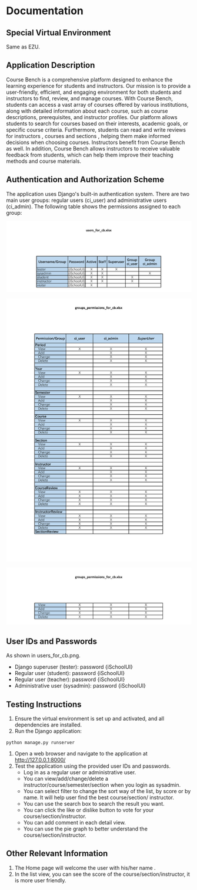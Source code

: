 # Documentation

## Special Virtual Environment

Same as EZU.

## Application Description

Course Bench is a comprehensive platform designed to enhance the learning experience for students and instructors. Our mission is to provide a user-friendly, efficient, and engaging environment for both students and instructors to find, review, and manage courses. With Course Bench, students can access a vast array of courses offered by various institutions, along with detailed information about each course, such as course descriptions, prerequisites, and instructor profiles. Our platform allows students to search for courses based on their interests, academic goals, or specific course criteria. Furthermore, students can read and write reviews for instructors , courses and sections , helping them make informed decisions when choosing courses. Instructors benefit from Course Bench as well. In addition, Course Bench allows instructors to receive valuable feedback from students, which can help them improve their teaching methods and course materials.

## Authentication and Authorization Scheme

The application uses Django's built-in authentication system. There are two main user groups: regular users (ci_user) and administrative users (ci_admin). The following table shows the permissions assigned to each group:

![users_for_cb](./document/users_for_cb.png)

![groups_permissions_for_cb_1](./document/groups_permissions_for_cb_1.png)

![groups_permissions_for_cb_2](./document/groups_permissions_for_cb_2.png)

## User IDs and Passwords

As shown in users_for_cb.png.

- Django superuser (tester): password {iSchoolUI}
- Regular user (student): password {iSchoolUI}
- Regular user (teacher): password {iSchoolUI}
- Administrative user (sysadmin): password {iSchoolUI}

## Testing Instructions

1. Ensure the virtual environment is set up and activated, and all dependencies are installed.
2. Run the Django application:

```
python manage.py runserver
```

1. Open a web browser and navigate to the application at http://127.0.0.1:8000/
2. Test the application using the provided user IDs and passwords.
   - Log in as a regular user or administrative user.
   - You can view/add/change/delete a instructor/course/semester/section when you login as sysadmin.
   - You can select filter to change the sort way of the list, by score or by name. It will help user find the best course/section/ instructor.
   - You can use the search box to search the result you want.
   - You can click the like or dislike button to vote for your course/section/instructor.
   - You can add comment in each detail view.
   - You can use the pie graph to better understand the course/section/instructor. 

## Other Relevant Information

1. The Home page will welcome the user with his/her name .
2. In the list view, you can see the score of the course/section/instructor, it is more user friendly.